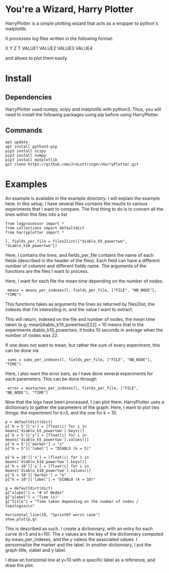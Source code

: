 # You're a Wizard, Harry Plotter
HarryPlotter is a simple plotting wizard that acts as a wrapper to python's matplotlib.

It processes log files written in the following format: 

X	Y 	Z	T
VALUE1 VALUE2 VALUE3 VALUE4 

and allows to plot them easily. 


# Install
## Dependencies
HarryPlotter used numpy, scipy and matplotlib with python3. Thus, you will need to install the following packages using pip before using HarryPlotter.
## Commands
 	
~~~~
apt update
apt install python3-pip
pip3 install scipy
pip3 install numpy 
pip3 install matplotlib
git clone https://github.com/JroLuttringer/HarryPlotter.git
~~~~
 	

# Examples
An example is available in the example directory. I will explain the example here. In this setup, I have several files contains the results to various experiments that I want to compare. The first thing to do is to convert all the lines within this files into a list

~~~~
from logprocessor import *
from collections import defaultdict
from harryplotter import *

l, fields_per_file = files2list(["diablo_k5_powertwo", "diablo_k10_powertwo"])
~~~~

Here, l contains the lines, and fields_per_file contains the name of each fields (described in the 
header of the files). Each field can have a different number of columns and different fields name. The arguments of the functions are the files I want to process. 



Here, I want for each file the mean time depending on the number of nodes. 

~~~~
 means = means_per_indexes(l, fields_per_file, ["FILE", "NB_NODE"], "TIME")
~~~~

This functions takes as arguments the lines as returned by files2list, the indexes that I'm interesting in, and the value I want to extract.

This will return, indexed on the file and number of nodes, the mean time taken (e.g; mean[diablo_k10_powertwo][22] = 10 means that in the experiments diablo_k10_powertwo, it tooks 10 seconds in average when the number of nodes was 22. 

If one does not want to mean, but rather the sum of every experiment, this can be done via 
~~~~
 sums = sums_per_indexes(l, fields_per_file, ["FILE", "NB_NODE"], "TIME")
~~~~

Here, I also want the error bars, as I have done several experiments for each parameters. This can be done through
~~~~
 error = mustaches_per_indexes(l, fields_per_file, ["FILE", "NB_NODE"], "TIME")
~~~~


Now that the logs have been processed, I can plot them. HarryPlotter uses a dictionnary to gather the parameters of the graph. Here, I want to plot two things: the experiment for k=5, and the one for k = 10. 

~~~
p = defaultdict(dict)
p['k = 5']['x'] = [float(i) for i in means['diablo_k5_powertwo'].keys()]
p['k = 5']['y'] = [float(i) for i in means['diablo_k5_powertwo'].values()]
p['k = 5']['marker'] = "x"
p["k = 5"]['label'] = "DIABLO (k = 5)"

p['k = 10']['x'] = [float(i) for i in means['diablo_k10_powertwo'].keys()]
p['k = 10']['y'] = [float(i) for i in means['diablo_k10_powertwo'].values()]
p['k = 10']['marker'] = "o"
p["k = 10"]['label'] = "DIABLO (k = 10)"

g = defaultdict(dict)
g["xlabel"] = "# of Nodes"
g["ylabel"] = "Time (s)"
g["title"] = "Time taken depending on the number of nodes / topologies\n"

horizontal_line(10, "Sprint07 worst case")
show_plot(p,g)
~~~


This is described as such. I create a dictionnary, with an entry for each curve (k=5 and k=10). The x values are the key of the dictionnary computed by mean_per_indexes, and the y valeus the associated values. I personnalize the marker and the label. In another dictionnary, I put the graph title, xlabel and y label.

I draw an horizontal line at y=10 with a specific label as a reference, and draw the plot.









